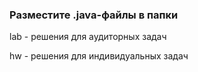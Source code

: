 <h3>Разместите .java-файлы в папки</h3>

lab -  решения для аудиторных задач 

hw - решения для индивидуальных задач 
